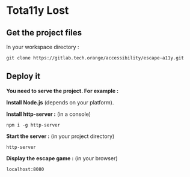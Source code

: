 # Tota11y Lost

## Get the project files

In your workspace directory :
```
git clone https://gitlab.tech.orange/accessibility/escape-a11y.git
```

## Deploy it

**You need to serve the project.
For example :**

**Install Node.js** (depends on your platform).

**Install http-server :** (in a console)
```
npm i -g http-server
```

**Start the server :** (in your project directory)
```
http-server
```

**Display the escape game :** (in your browser)
```
localhost:8080
```
